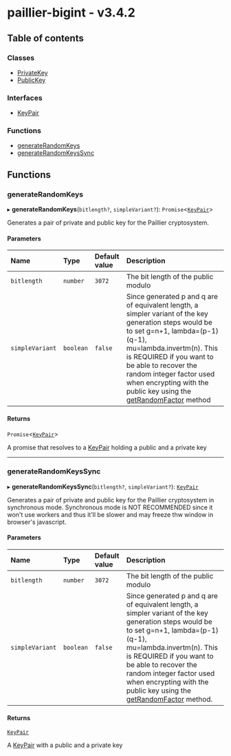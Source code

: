 # paillier-bigint - v3.4.2

## Table of contents

### Classes

- [PrivateKey](classes/PrivateKey.md)
- [PublicKey](classes/PublicKey.md)

### Interfaces

- [KeyPair](interfaces/KeyPair.md)

### Functions

- [generateRandomKeys](API.md#generaterandomkeys)
- [generateRandomKeysSync](API.md#generaterandomkeyssync)

## Functions

### generateRandomKeys

▸ **generateRandomKeys**(`bitlength?`, `simpleVariant?`): `Promise`<[`KeyPair`](interfaces/KeyPair.md)\>

Generates a pair of private and public key for the Paillier cryptosystem.

#### Parameters

| Name | Type | Default value | Description |
| :------ | :------ | :------ | :------ |
| `bitlength` | `number` | `3072` | The bit length of the public modulo |
| `simpleVariant` | `boolean` | `false` | Since generated p and q are of equivalent length, a simpler variant of the key generation steps would be to set g=n+1, lambda=(p-1)(q-1), mu=lambda.invertm(n). This is REQUIRED if you want to be able to recover the random integer factor used when encrypting with the public key using the [getRandomFactor](classes/PrivateKey.md#getrandomfactor) method |

#### Returns

`Promise`<[`KeyPair`](interfaces/KeyPair.md)\>

A promise that resolves to a [KeyPair](interfaces/KeyPair.md) holding a public and a private key

___

### generateRandomKeysSync

▸ **generateRandomKeysSync**(`bitlength?`, `simpleVariant?`): [`KeyPair`](interfaces/KeyPair.md)

Generates a pair of private and public key for the Paillier cryptosystem in synchronous mode.
Synchronous mode is NOT RECOMMENDED since it won't use workers and thus it'll be slower and may freeze thw window in browser's javascript.

#### Parameters

| Name | Type | Default value | Description |
| :------ | :------ | :------ | :------ |
| `bitlength` | `number` | `3072` | The bit length of the public modulo |
| `simpleVariant` | `boolean` | `false` | Since generated p and q are of equivalent length, a simpler variant of the key generation steps would be to set g=n+1, lambda=(p-1)(q-1), mu=lambda.invertm(n). This is REQUIRED if you want to be able to recover the random integer factor used when encrypting with the public key using the [getRandomFactor](classes/PrivateKey.md#getrandomfactor) method. |

#### Returns

[`KeyPair`](interfaces/KeyPair.md)

A [KeyPair](interfaces/KeyPair.md) with a public and a private key
